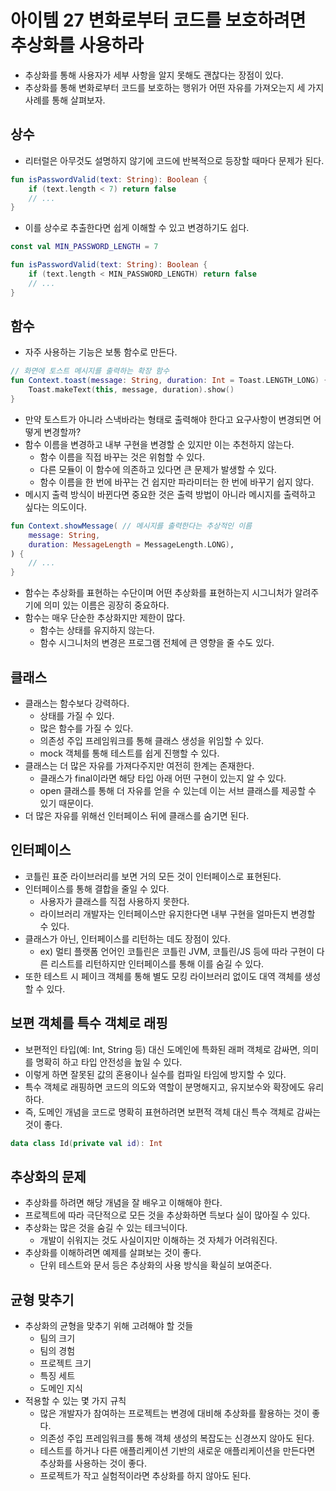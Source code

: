 # 아이템 27 변화로부터 코드를 보호하려면 추상화를 사용하라
- 추상화를 통해 사용자가 세부 사항을 알지 못해도 괜찮다는 장점이 있다.
- 추상화를 통해 변화로부터 코드를 보호하는 행위가 어떤 자유를 가져오는지 세 가지 사례를 통해 살펴보자.

## 상수

- 리터럴은 아무것도 설명하지 않기에 코드에 반복적으로 등장할 때마다 문제가 된다.

```kotlin
fun isPasswordValid(text: String): Boolean {
	if (text.length < 7) return false
	// ...
}
```

- 이를 상수로 추출한다면 쉽게 이해할 수 있고 변경하기도 쉽다.

```kotlin
const val MIN_PASSWORD_LENGTH = 7

fun isPasswordValid(text: String): Boolean {
	if (text.length < MIN_PASSWORD_LENGTH) return false
	// ...
}
```

## 함수

- 자주 사용하는 기능은 보통 함수로 만든다.

```kotlin
// 화면에 토스트 메시지를 출력하는 확장 함수
fun Context.toast(message: String, duration: Int = Toast.LENGTH_LONG) {
	Toast.makeText(this, message, duration).show()
}
```

- 만약 토스트가 아니라 스낵바라는 형태로 출력해야 한다고 요구사항이 변경되면 어떻게 변경할까?
- 함수 이름을 변경하고 내부 구현을 변경할 순 있지만 이는 추천하지 않는다.
    - 함수 이름을 직접 바꾸는 것은 위험할 수 있다.
    - 다른 모듈이 이 함수에 의존하고 있다면 큰 문제가 발생할 수 있다.
    - 함수 이름을 한 번에 바꾸는 건 쉽지만 파라미터는 한 번에 바꾸기 쉽지 않다.
- 메시지 출력 방식이 바뀐다면 중요한 것은 출력 방법이 아니라 메시지를 출력하고 싶다는 의도이다.

```kotlin
fun Context.showMessage( // 메시지를 출력한다는 추상적인 이름
	message: String, 
	duration: MessageLength = MessageLength.LONG),
) {
	// ...
}
```

- 함수는 추상화를 표현하는 수단이며 어떤 추상화를 표현하는지 시그니처가 알려주기에 의미 있는 이름은 굉장히 중요하다.
- 함수는 매우 단순한 추상화지만 제한이 많다.
    - 함수는 상태를 유지하지 않는다.
    - 함수 시그니처의 변경은 프로그램 전체에 큰 영향을 줄 수도 있다.

## 클래스

- 클래스는 함수보다 강력하다.
  - 상태를 가질 수 있다.
  - 많은 함수를 가질 수 있다.
  - 의존성 주입 프레임워크를 통해 클래스 생성을 위임할 수 있다.
  - mock 객체를 통해 테스트를 쉽게 진행할 수 있다.
- 클래스는 더 많은 자유를 가져다주지만 여전히 한계는 존재한다.
  - 클래스가 final이라면 해당 타입 아래 어떤 구현이 있는지 알 수 있다.
  - open 클래스를 통해 더 자유를 얻을 수 있는데 이는 서브 클래스를 제공할 수 있기 때문이다.
- 더 많은 자유를 위해선 인터페이스 뒤에 클래스를 숨기면 된다.

## 인터페이스

- 코틀린 표준 라이브러리를 보면 거의 모든 것이 인터페이스로 표현된다.
- 인터페이스를 통해 결합을 줄일 수 있다.
  - 사용자가 클래스를 직접 사용하지 못한다.
  - 라이브러리 개발자는 인터페이스만 유지한다면 내부 구현을 얼마든지 변경할 수 있다.
- 클래스가 아닌, 인터페이스를 리턴하는 데도 장점이 있다.
  - ex) 멀티 플랫폼 언어인 코틀린은 코틀린 JVM, 코틀린/JS 등에 따라 구현이 다른 리스트를 리턴하지만 인터페이스를 통해 이를 숨길 수 있다.
- 또한 테스트 시 페이크 객체를 통해 별도 모킹 라이브러리 없이도 대역 객체를 생성할 수 있다.

## 보편 객체를 특수 객체로 래핑

- 보편적인 타입(예: Int, String 등) 대신 도메인에 특화된 래퍼 객체로 감싸면, 의미를 명확히 하고 타입 안전성을 높일 수 있다.
- 이렇게 하면 잘못된 값의 혼용이나 실수를 컴파일 타임에 방지할 수 있다.
- 특수 객체로 래핑하면 코드의 의도와 역할이 분명해지고, 유지보수와 확장에도 유리하다.
- 즉, 도메인 개념을 코드로 명확히 표현하려면 보편적 객체 대신 특수 객체로 감싸는 것이 좋다.

```kotlin
data class Id(private val id): Int
```

## 추상화의 문제

- 추상화를 하려면 해당 개념을 잘 배우고 이해해야 한다.
- 프로젝트에 따라 극단적으로 모든 것을 추상화하면 득보다 실이 많아질 수 있다.
- 추상화는 많은 것을 숨길 수 있는 테크닉이다.
  - 개발이 쉬워지는 것도 사실이지만 이해하는 것 자체가 어려워진다.
- 추상화를 이해하려면 예제를 살펴보는 것이 좋다.
  - 단위 테스트와 문서 등은 추상화의 사용 방식을 확실히 보여준다.

## 균형 맞추기

- 추상화의 균형을 맞추기 위해 고려해야 할 것들
  - 팀의 크기
  - 팀의 경험
  - 프로젝트 크기
  - 특징 세트
  - 도메인 지식
- 적용할 수 있는 몇 가지 규칙
  - 많은 개발자가 참여하는 프로젝트는 변경에 대비해 추상화를 활용하는 것이 좋다.
  - 의존성 주입 프레임워크를 통해 객체 생성의 복잡도는 신경쓰지 않아도 된다.
  - 테스트를 하거나 다른 애플리케이션 기반의 새로운 애플리케이션을 만든다면 추상화를 사용하는 것이 좋다.
  - 프로젝트가 작고 실험적이라면 추상화를 하지 않아도 된다.
